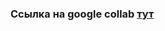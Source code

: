 ### Ссылка на google collab [тут](https://colab.research.google.com/drive/13ZhQwk_HI-4PsBim6xS-8-i55b7gc5NF?usp=sharing) 